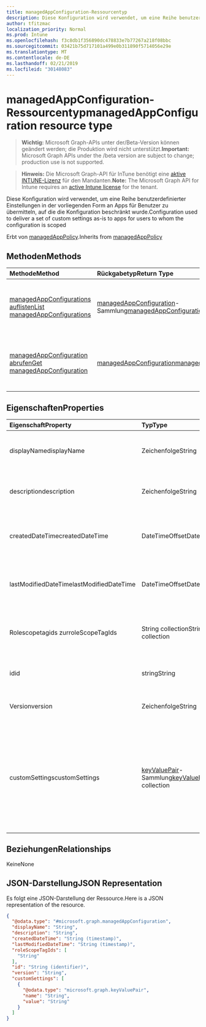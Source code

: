 ```yaml
---
title: managedAppConfiguration-Ressourcentyp
description: Diese Konfiguration wird verwendet, um eine Reihe benutzerdefinierter Einstellungen in der vorliegenden Form an Apps für Benutzer zu übermitteln, auf die die Konfiguration beschränkt wurde.
author: tfitzmac
localization_priority: Normal
ms.prod: Intune
ms.openlocfilehash: f3c8db1f356890dc478833e7b77267a218f08bbc
ms.sourcegitcommit: 03421b75d717101a499e0b311890f5714056e29e
ms.translationtype: MT
ms.contentlocale: de-DE
ms.lasthandoff: 02/21/2019
ms.locfileid: "30148083"
---
```

# <a name="managedappconfiguration-resource-type"></a><span data-ttu-id="732d7-103">managedAppConfiguration-Ressourcentyp</span><span class="sxs-lookup"><span data-stu-id="732d7-103">managedAppConfiguration resource type</span></span>

> <span data-ttu-id="732d7-104">**Wichtig:** Microsoft Graph-APIs unter der/Beta-Version können geändert werden; die Produktion wird nicht unterstützt.</span><span class="sxs-lookup"><span data-stu-id="732d7-104">**Important:** Microsoft Graph APIs under the /beta version are subject to change; production use is not supported.</span></span>

> <span data-ttu-id="732d7-105">**Hinweis:** Die Microsoft Graph-API für InTune benötigt eine [aktive INTUNE-Lizenz](https://go.microsoft.com/fwlink/?linkid=839381) für den Mandanten.</span><span class="sxs-lookup"><span data-stu-id="732d7-105">**Note:** The Microsoft Graph API for Intune requires an [active Intune license](https://go.microsoft.com/fwlink/?linkid=839381) for the tenant.</span></span>

<span data-ttu-id="732d7-106">Diese Konfiguration wird verwendet, um eine Reihe benutzerdefinierter Einstellungen in der vorliegenden Form an Apps für Benutzer zu übermitteln, auf die die Konfiguration beschränkt wurde.</span><span class="sxs-lookup"><span data-stu-id="732d7-106">Configuration used to deliver a set of custom settings as-is to apps for users to whom the configuration is scoped</span></span>


<span data-ttu-id="732d7-107">Erbt von [managedAppPolicy](../resources/intune-mam-managedapppolicy.md).</span><span class="sxs-lookup"><span data-stu-id="732d7-107">Inherits from [managedAppPolicy](../resources/intune-mam-managedapppolicy.md)</span></span>

## <a name="methods"></a><span data-ttu-id="732d7-108">Methoden</span><span class="sxs-lookup"><span data-stu-id="732d7-108">Methods</span></span>
|<span data-ttu-id="732d7-109">Methode</span><span class="sxs-lookup"><span data-stu-id="732d7-109">Method</span></span>|<span data-ttu-id="732d7-110">Rückgabetyp</span><span class="sxs-lookup"><span data-stu-id="732d7-110">Return Type</span></span>|<span data-ttu-id="732d7-111">Beschreibung</span><span class="sxs-lookup"><span data-stu-id="732d7-111">Description</span></span>|
|:---|:---|:---|
|[<span data-ttu-id="732d7-112">managedAppConfigurations auflisten</span><span class="sxs-lookup"><span data-stu-id="732d7-112">List managedAppConfigurations</span></span>](../api/intune-mam-managedappconfiguration-list.md)|<span data-ttu-id="732d7-113">[managedAppConfiguration](../resources/intune-mam-managedappconfiguration.md)-Sammlung</span><span class="sxs-lookup"><span data-stu-id="732d7-113">[managedAppConfiguration](../resources/intune-mam-managedappconfiguration.md) collection</span></span>|<span data-ttu-id="732d7-114">Auflisten von Eigenschaften und Beziehungen der [managedAppConfiguration](../resources/intune-mam-managedappconfiguration.md)-Objekte.</span><span class="sxs-lookup"><span data-stu-id="732d7-114">List properties and relationships of the [managedAppConfiguration](../resources/intune-mam-managedappconfiguration.md) objects.</span></span>|
|[<span data-ttu-id="732d7-115">managedAppConfiguration abrufen</span><span class="sxs-lookup"><span data-stu-id="732d7-115">Get managedAppConfiguration</span></span>](../api/intune-mam-managedappconfiguration-get.md)|[<span data-ttu-id="732d7-116">managedAppConfiguration</span><span class="sxs-lookup"><span data-stu-id="732d7-116">managedAppConfiguration</span></span>](../resources/intune-mam-managedappconfiguration.md)|<span data-ttu-id="732d7-117">Lesen von Eigenschaften und Beziehungen des [managedAppConfiguration](../resources/intune-mam-managedappconfiguration.md)-Objekts.</span><span class="sxs-lookup"><span data-stu-id="732d7-117">Read properties and relationships of the [managedAppConfiguration](../resources/intune-mam-managedappconfiguration.md) object.</span></span>|

## <a name="properties"></a><span data-ttu-id="732d7-118">Eigenschaften</span><span class="sxs-lookup"><span data-stu-id="732d7-118">Properties</span></span>
|<span data-ttu-id="732d7-119">Eigenschaft</span><span class="sxs-lookup"><span data-stu-id="732d7-119">Property</span></span>|<span data-ttu-id="732d7-120">Typ</span><span class="sxs-lookup"><span data-stu-id="732d7-120">Type</span></span>|<span data-ttu-id="732d7-121">Beschreibung</span><span class="sxs-lookup"><span data-stu-id="732d7-121">Description</span></span>|
|:---|:---|:---|
|<span data-ttu-id="732d7-122">displayName</span><span class="sxs-lookup"><span data-stu-id="732d7-122">displayName</span></span>|<span data-ttu-id="732d7-123">Zeichenfolge</span><span class="sxs-lookup"><span data-stu-id="732d7-123">String</span></span>|<span data-ttu-id="732d7-124">Anzeigename der Richtlinie</span><span class="sxs-lookup"><span data-stu-id="732d7-124">Policy display name.</span></span> <span data-ttu-id="732d7-125">Geerbt von [managedAppPolicy](../resources/intune-mam-managedapppolicy.md).</span><span class="sxs-lookup"><span data-stu-id="732d7-125">Inherited from [managedAppPolicy](../resources/intune-mam-managedapppolicy.md)</span></span>|
|<span data-ttu-id="732d7-126">description</span><span class="sxs-lookup"><span data-stu-id="732d7-126">description</span></span>|<span data-ttu-id="732d7-127">Zeichenfolge</span><span class="sxs-lookup"><span data-stu-id="732d7-127">String</span></span>|<span data-ttu-id="732d7-128">Beschreibung der Richtlinie</span><span class="sxs-lookup"><span data-stu-id="732d7-128">The policy's description.</span></span> <span data-ttu-id="732d7-129">Geerbt von [managedAppPolicy](../resources/intune-mam-managedapppolicy.md).</span><span class="sxs-lookup"><span data-stu-id="732d7-129">Inherited from [managedAppPolicy](../resources/intune-mam-managedapppolicy.md)</span></span>|
|<span data-ttu-id="732d7-130">createdDateTime</span><span class="sxs-lookup"><span data-stu-id="732d7-130">createdDateTime</span></span>|<span data-ttu-id="732d7-131">DateTimeOffset</span><span class="sxs-lookup"><span data-stu-id="732d7-131">DateTimeOffset</span></span>|<span data-ttu-id="732d7-132">Datum und Uhrzeit der Erstellung der Richtlinie</span><span class="sxs-lookup"><span data-stu-id="732d7-132">The date and time the policy was created.</span></span> <span data-ttu-id="732d7-133">Geerbt von [managedAppPolicy](../resources/intune-mam-managedapppolicy.md).</span><span class="sxs-lookup"><span data-stu-id="732d7-133">Inherited from [managedAppPolicy](../resources/intune-mam-managedapppolicy.md)</span></span>|
|<span data-ttu-id="732d7-134">lastModifiedDateTime</span><span class="sxs-lookup"><span data-stu-id="732d7-134">lastModifiedDateTime</span></span>|<span data-ttu-id="732d7-135">DateTimeOffset</span><span class="sxs-lookup"><span data-stu-id="732d7-135">DateTimeOffset</span></span>|<span data-ttu-id="732d7-136">Datum und Uhrzeit der letzten Änderung der Richtlinie</span><span class="sxs-lookup"><span data-stu-id="732d7-136">Last time the policy was modified.</span></span> <span data-ttu-id="732d7-137">Geerbt von [managedAppPolicy](../resources/intune-mam-managedapppolicy.md).</span><span class="sxs-lookup"><span data-stu-id="732d7-137">Inherited from [managedAppPolicy](../resources/intune-mam-managedapppolicy.md)</span></span>|
|<span data-ttu-id="732d7-138">Rolescopetagids zur</span><span class="sxs-lookup"><span data-stu-id="732d7-138">roleScopeTagIds</span></span>|<span data-ttu-id="732d7-139">String collection</span><span class="sxs-lookup"><span data-stu-id="732d7-139">String collection</span></span>|<span data-ttu-id="732d7-140">Liste der Bereichs Tags für diese Entitätsinstanz.</span><span class="sxs-lookup"><span data-stu-id="732d7-140">List of Scope Tags for this Entity instance.</span></span> <span data-ttu-id="732d7-141">Geerbt von [managedAppPolicy](../resources/intune-mam-managedapppolicy.md).</span><span class="sxs-lookup"><span data-stu-id="732d7-141">Inherited from [managedAppPolicy](../resources/intune-mam-managedapppolicy.md)</span></span>|
|<span data-ttu-id="732d7-142">id</span><span class="sxs-lookup"><span data-stu-id="732d7-142">id</span></span>|<span data-ttu-id="732d7-143">string</span><span class="sxs-lookup"><span data-stu-id="732d7-143">String</span></span>|<span data-ttu-id="732d7-144">Schlüssel der Entität</span><span class="sxs-lookup"><span data-stu-id="732d7-144">Key of the entity.</span></span> <span data-ttu-id="732d7-145">Geerbt von [managedAppPolicy](../resources/intune-mam-managedapppolicy.md).</span><span class="sxs-lookup"><span data-stu-id="732d7-145">Inherited from [managedAppPolicy](../resources/intune-mam-managedapppolicy.md)</span></span>|
|<span data-ttu-id="732d7-146">Version</span><span class="sxs-lookup"><span data-stu-id="732d7-146">version</span></span>|<span data-ttu-id="732d7-147">Zeichenfolge</span><span class="sxs-lookup"><span data-stu-id="732d7-147">String</span></span>|<span data-ttu-id="732d7-148">Version der Entität</span><span class="sxs-lookup"><span data-stu-id="732d7-148">Version of the entity.</span></span> <span data-ttu-id="732d7-149">Geerbt von [managedAppPolicy](../resources/intune-mam-managedapppolicy.md).</span><span class="sxs-lookup"><span data-stu-id="732d7-149">Inherited from [managedAppPolicy](../resources/intune-mam-managedapppolicy.md)</span></span>|
|<span data-ttu-id="732d7-150">customSettings</span><span class="sxs-lookup"><span data-stu-id="732d7-150">customSettings</span></span>|<span data-ttu-id="732d7-151">[keyValuePair](../resources/intune-shared-keyvaluepair.md)-Sammlung</span><span class="sxs-lookup"><span data-stu-id="732d7-151">[keyValuePair](../resources/intune-shared-keyvaluepair.md) collection</span></span>|<span data-ttu-id="732d7-152">Eine Gruppe von Paaren aus Schlüsselzeichenfolge und Wertzeichenfolge, die an Apps für Benutzer im Bereich der Konfiguration gesendet werden sollen, und zwar ohne Veränderungen durch den Dienst.</span><span class="sxs-lookup"><span data-stu-id="732d7-152">A set of string key and string value pairs to be sent to apps for users to whom the configuration is scoped, unalterned by this service</span></span>|

## <a name="relationships"></a><span data-ttu-id="732d7-153">Beziehungen</span><span class="sxs-lookup"><span data-stu-id="732d7-153">Relationships</span></span>
<span data-ttu-id="732d7-154">Keine</span><span class="sxs-lookup"><span data-stu-id="732d7-154">None</span></span>

## <a name="json-representation"></a><span data-ttu-id="732d7-155">JSON-Darstellung</span><span class="sxs-lookup"><span data-stu-id="732d7-155">JSON Representation</span></span>
<span data-ttu-id="732d7-156">Es folgt eine JSON-Darstellung der Ressource.</span><span class="sxs-lookup"><span data-stu-id="732d7-156">Here is a JSON representation of the resource.</span></span>
<!-- {
  "blockType": "resource",
  "keyProperty": "id",
  "@odata.type": "microsoft.graph.managedAppConfiguration"
}
-->
``` json
{
  "@odata.type": "#microsoft.graph.managedAppConfiguration",
  "displayName": "String",
  "description": "String",
  "createdDateTime": "String (timestamp)",
  "lastModifiedDateTime": "String (timestamp)",
  "roleScopeTagIds": [
    "String"
  ],
  "id": "String (identifier)",
  "version": "String",
  "customSettings": [
    {
      "@odata.type": "microsoft.graph.keyValuePair",
      "name": "String",
      "value": "String"
    }
  ]
}
```




